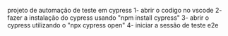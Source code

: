 projeto de automação de teste em cypress 
1- abrir o codigo no vscode
2- fazer a instalação do cypress usando "npm install cypress"
3- abrir o cypress utilizando o "npx cypress open"
4- iniciar a sessão de teste e2e
